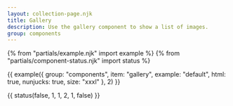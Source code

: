 ```yaml
---
layout: collection-page.njk
title: Gallery
description: Use the gallery component to show a list of images.
group: components
---
```


{% from "partials/example.njk" import example %}
{% from "partials/component-status.njk" import status %}

{{ example({ group: "components", item: "gallery", example: "default", html: true, nunjucks: true, size: "xxxl" }, 2) }}

{{ status(false, 1, 1, 2, 1, false) }}
